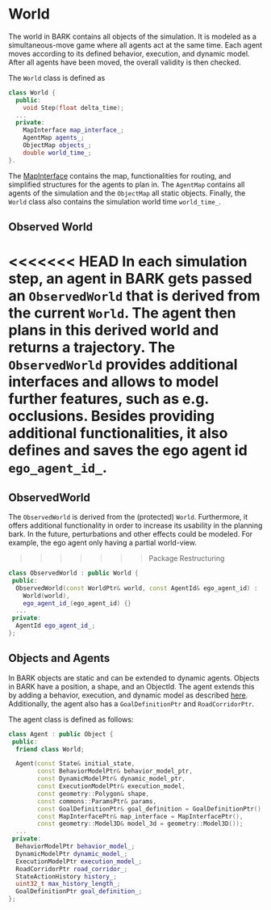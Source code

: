World
================================

The world in BARK contains all objects of the simulation.
It is modeled as a simultaneous-move game where all agents act at the same time.
Each agent moves according to its defined behavior, execution, and dynamic model.
After all agents have been moved, the overall validity is then checked.

The `World` class is defined as

```cpp
class World {
  public:
    void Step(float delta_time);
  ...
  private:
    MapInterface map_interface_;
    AgentMap agents_;
    ObjectMap objects_;
    double world_time_;
}.
```

The [MapInterface](map_interface.md) contains the map, functionalities for routing, and simplified structures for the agents to plan in.
The `AgentMap` contains all agents of the simulation and the `ObjectMap` all static objects.
Finally, the `World` class also contains the simulation world time `world_time_`.


## Observed World

<<<<<<< HEAD
In each simulation step, an agent in BARK gets passed an `ObservedWorld` that is derived from the current `World`.
The agent then plans in this derived world and returns a trajectory.
The `ObservedWorld` provides additional interfaces and allows to model further features, such as e.g. occlusions.
Besides providing additional functionalities, it also defines and saves the ego agent id `ego_agent_id_`.
=======
## ObservedWorld
The `ObservedWorld` is derived from the (protected) `World`. Furthermore, it offers additional functionality in order to increase its usability in the planning bark. 
In the future, perturbations and other effects could be modeled. For example, the ego agent only having a partial world-view.
>>>>>>> Package Restructuring

```cpp
class ObservedWorld : public World {
 public:
  ObservedWorld(const WorldPtr& world, const AgentId& ego_agent_id) :
    World(world),
    ego_agent_id_(ego_agent_id) {}
  ...
 private:
  AgentId ego_agent_id_;
};
```

## Objects and Agents

In BARK objects are static and can be extended to dynamic agents.
Objects in BARK have a position, a shape, and an ObjectId.
The agent extends this by adding a behavior, execution, and dynamic model as described [here](models.md).
Additionally, the agent also has a  `GoalDefinitionPtr` and `RoadCorridorPtr`.

The agent class is defined as follows:

```cpp
class Agent : public Object {
 public:
  friend class World;

  Agent(const State& initial_state,
        const BehaviorModelPtr& behavior_model_ptr,
        const DynamicModelPtr& dynamic_model_ptr,
        const ExecutionModelPtr& execution_model,
        const geometry::Polygon& shape,
        const commons::ParamsPtr& params,
        const GoalDefinitionPtr& goal_definition = GoalDefinitionPtr(),
        const MapInterfacePtr& map_interface = MapInterfacePtr(),
        const geometry::Model3D& model_3d = geometry::Model3D());
  ...
 private:
  BehaviorModelPtr behavior_model_;
  DynamicModelPtr dynamic_model_;
  ExecutionModelPtr execution_model_;
  RoadCorridorPtr road_corridor_;
  StateActionHistory history_;
  uint32_t max_history_length_;
  GoalDefinitionPtr goal_definition_;
};
```